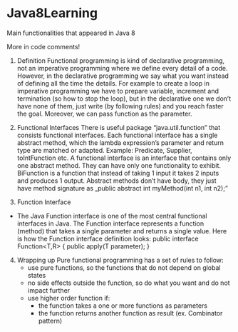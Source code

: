 # Java8Learning
Main functionalities that appeared in Java 8

More in code comments!

1. Definition
	Functional programming is kind of declarative programming, not an imperative programming where we define every detail of a code. However, in the declarative programming we say what you want instead of defining all the time the details. For example to create a loop in imperative programming we have to prepare variable, increment and termination (so how to stop the loop), but in the declarative one we don’t have none of them, just write (by following rules) and you reach faster the goal. Moreover, we can pass function as the parameter.


2. Functional Interfaces
	There is useful package “java.util.function” that consists functional interfaces. Each functional interface has a single abstract method, which the lambda expression’s parameter and return type are matched or adapted. Example: Predicate, Supplier, toIntFunction etc.
	A functional interface is an interface that contains only one abstract method. They can have only one functionality to exhibit. BiFunction is a function that instead of taking 1 input it takes 2 inputs and produces 1 output.
	Abstract methods don’t have body, they just have method signature as 
„public abstract int myMethod(int n1, int n2);”


3. Function Interface
- The Java Function interface is one of the most central functional interfaces in Java. The Function interface represents a function (method) that takes a single parameter and returns a single value. Here is how the Function interface definition looks: 
	public interface Function<T,R> {
		public <R> apply(T parameter);
	}


4. Wrapping up
Pure functional programming has a set of rules to follow:
	- use pure functions, so the functions that do not depend on global states
	- no side effects outside the function, so do what you want and do not impact further
	- use higher order function if:
		- the function takes a one or more functions as parameters
		- the function returns another function as result (ex. Combinator pattern)
